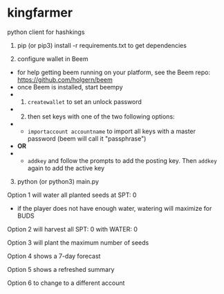 # kingfarmer

python client for hashkings

1. pip (or pip3) install -r requirements.txt
to get dependencies

2. configure wallet in Beem
 - for help getting beem running on your platform, see the Beem repo: https://github.com/holgern/beem
 - once Beem is installed, start beempy
 - 1. `createwallet` to set an unlock password
 - 2. then set keys with one of the two following options:
 - - `importaccount accountname` to import all keys with a master password (beem will call it "passphrase")
 - **OR**
 - - `addkey` and follow the prompts to add the posting key. Then `addkey` again to add the active key

3. python (or python3) main.py


Option 1 will water all planted seeds at SPT: 0
- if the player does not have enough water, watering will maximize for BUDS

Option 2 will harvest all SPT: 0 with WATER: 0

Option 3 will plant the maximum number of seeds

Option 4 shows a 7-day forecast

Option 5 shows a refreshed summary

Option 6 to change to a different account
